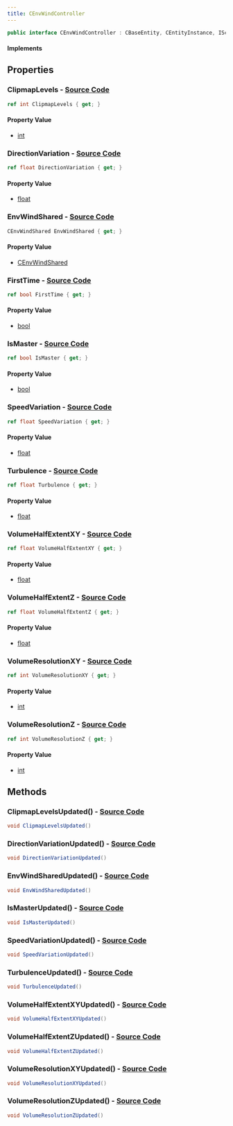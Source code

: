 ```yaml
---
title: CEnvWindController
---
```


```csharp
public interface CEnvWindController : CBaseEntity, CEntityInstance, ISchemaClass<CEntityInstance>, ISchemaClass<CBaseEntity>, ISchemaClass<CEnvWindController>, ISchemaField, ISchemaClass, INativeHandle
```

#### Implements

## Properties

### **ClipmapLevels** - [Source Code](https://github.com/swiftly-solution/swiftlys2/blob/main/managed/src/SwiftlyS2.Generated/Schemas/Interfaces/CEnvWindController.cs#L32)

```csharp
ref int ClipmapLevels { get; }
```

#### Property Value

- [int](https://learn.microsoft.com/dotnet/api/system.int32)

### **DirectionVariation** - [Source Code](https://github.com/swiftly-solution/swiftlys2/blob/main/managed/src/SwiftlyS2.Generated/Schemas/Interfaces/CEnvWindController.cs#L18)

```csharp
ref float DirectionVariation { get; }
```

#### Property Value

- [float](https://learn.microsoft.com/dotnet/api/system.single)

### **EnvWindShared** - [Source Code](https://github.com/swiftly-solution/swiftlys2/blob/main/managed/src/SwiftlyS2.Generated/Schemas/Interfaces/CEnvWindController.cs#L16)

```csharp
CEnvWindShared EnvWindShared { get; }
```

#### Property Value

- [CEnvWindShared](/docs/api/shared/schemadefinitions/cenvwindshared)

### **FirstTime** - [Source Code](https://github.com/swiftly-solution/swiftlys2/blob/main/managed/src/SwiftlyS2.Generated/Schemas/Interfaces/CEnvWindController.cs#L36)

```csharp
ref bool FirstTime { get; }
```

#### Property Value

- [bool](https://learn.microsoft.com/dotnet/api/system.boolean)

### **IsMaster** - [Source Code](https://github.com/swiftly-solution/swiftlys2/blob/main/managed/src/SwiftlyS2.Generated/Schemas/Interfaces/CEnvWindController.cs#L34)

```csharp
ref bool IsMaster { get; }
```

#### Property Value

- [bool](https://learn.microsoft.com/dotnet/api/system.boolean)

### **SpeedVariation** - [Source Code](https://github.com/swiftly-solution/swiftlys2/blob/main/managed/src/SwiftlyS2.Generated/Schemas/Interfaces/CEnvWindController.cs#L20)

```csharp
ref float SpeedVariation { get; }
```

#### Property Value

- [float](https://learn.microsoft.com/dotnet/api/system.single)

### **Turbulence** - [Source Code](https://github.com/swiftly-solution/swiftlys2/blob/main/managed/src/SwiftlyS2.Generated/Schemas/Interfaces/CEnvWindController.cs#L22)

```csharp
ref float Turbulence { get; }
```

#### Property Value

- [float](https://learn.microsoft.com/dotnet/api/system.single)

### **VolumeHalfExtentXY** - [Source Code](https://github.com/swiftly-solution/swiftlys2/blob/main/managed/src/SwiftlyS2.Generated/Schemas/Interfaces/CEnvWindController.cs#L24)

```csharp
ref float VolumeHalfExtentXY { get; }
```

#### Property Value

- [float](https://learn.microsoft.com/dotnet/api/system.single)

### **VolumeHalfExtentZ** - [Source Code](https://github.com/swiftly-solution/swiftlys2/blob/main/managed/src/SwiftlyS2.Generated/Schemas/Interfaces/CEnvWindController.cs#L26)

```csharp
ref float VolumeHalfExtentZ { get; }
```

#### Property Value

- [float](https://learn.microsoft.com/dotnet/api/system.single)

### **VolumeResolutionXY** - [Source Code](https://github.com/swiftly-solution/swiftlys2/blob/main/managed/src/SwiftlyS2.Generated/Schemas/Interfaces/CEnvWindController.cs#L28)

```csharp
ref int VolumeResolutionXY { get; }
```

#### Property Value

- [int](https://learn.microsoft.com/dotnet/api/system.int32)

### **VolumeResolutionZ** - [Source Code](https://github.com/swiftly-solution/swiftlys2/blob/main/managed/src/SwiftlyS2.Generated/Schemas/Interfaces/CEnvWindController.cs#L30)

```csharp
ref int VolumeResolutionZ { get; }
```

#### Property Value

- [int](https://learn.microsoft.com/dotnet/api/system.int32)

## Methods

### **ClipmapLevelsUpdated()** - [Source Code](https://github.com/swiftly-solution/swiftlys2/blob/main/managed/src/SwiftlyS2.Generated/Schemas/Interfaces/CEnvWindController.cs#L46)

```csharp
void ClipmapLevelsUpdated()
```

### **DirectionVariationUpdated()** - [Source Code](https://github.com/swiftly-solution/swiftlys2/blob/main/managed/src/SwiftlyS2.Generated/Schemas/Interfaces/CEnvWindController.cs#L39)

```csharp
void DirectionVariationUpdated()
```

### **EnvWindSharedUpdated()** - [Source Code](https://github.com/swiftly-solution/swiftlys2/blob/main/managed/src/SwiftlyS2.Generated/Schemas/Interfaces/CEnvWindController.cs#L38)

```csharp
void EnvWindSharedUpdated()
```

### **IsMasterUpdated()** - [Source Code](https://github.com/swiftly-solution/swiftlys2/blob/main/managed/src/SwiftlyS2.Generated/Schemas/Interfaces/CEnvWindController.cs#L47)

```csharp
void IsMasterUpdated()
```

### **SpeedVariationUpdated()** - [Source Code](https://github.com/swiftly-solution/swiftlys2/blob/main/managed/src/SwiftlyS2.Generated/Schemas/Interfaces/CEnvWindController.cs#L40)

```csharp
void SpeedVariationUpdated()
```

### **TurbulenceUpdated()** - [Source Code](https://github.com/swiftly-solution/swiftlys2/blob/main/managed/src/SwiftlyS2.Generated/Schemas/Interfaces/CEnvWindController.cs#L41)

```csharp
void TurbulenceUpdated()
```

### **VolumeHalfExtentXYUpdated()** - [Source Code](https://github.com/swiftly-solution/swiftlys2/blob/main/managed/src/SwiftlyS2.Generated/Schemas/Interfaces/CEnvWindController.cs#L42)

```csharp
void VolumeHalfExtentXYUpdated()
```

### **VolumeHalfExtentZUpdated()** - [Source Code](https://github.com/swiftly-solution/swiftlys2/blob/main/managed/src/SwiftlyS2.Generated/Schemas/Interfaces/CEnvWindController.cs#L43)

```csharp
void VolumeHalfExtentZUpdated()
```

### **VolumeResolutionXYUpdated()** - [Source Code](https://github.com/swiftly-solution/swiftlys2/blob/main/managed/src/SwiftlyS2.Generated/Schemas/Interfaces/CEnvWindController.cs#L44)

```csharp
void VolumeResolutionXYUpdated()
```

### **VolumeResolutionZUpdated()** - [Source Code](https://github.com/swiftly-solution/swiftlys2/blob/main/managed/src/SwiftlyS2.Generated/Schemas/Interfaces/CEnvWindController.cs#L45)

```csharp
void VolumeResolutionZUpdated()
```


